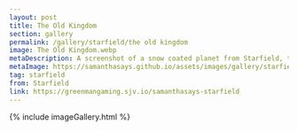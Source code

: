 ```yaml
---
layout: post
title: The Old Kingdom
section: gallery
permalink: /gallery/starfield/the old kingdom
image: The Old Kingdom.webp
metaDescription: A screenshot of a snow coated planet from Starfield, taken by Samantha Says.
metaImage: https://samanthasays.github.io/assets/images/gallery/starfield/The Old Kingdom.webp
tag: starfield
from: Starfield
link: https://greenmangaming.sjv.io/samanthasays-starfield
---
```

{% include imageGallery.html %}